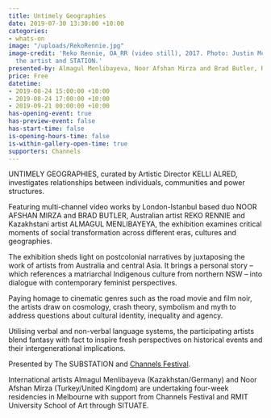 ```yaml
---
title: Untimely Geographies
date: 2019-07-30 13:30:00 +10:00
categories:
- whats-on
image: "/uploads/RekoRennie.jpg"
image-credit: 'Reko Rennie, OA_RR (video still), 2017. Photo: Justin McManus. Courtesy
  the artist and STATION.'
presented-by: Almagul Menlibayeva, Noor Afshan Mirza and Brad Butler, Reko Rennie
price: Free
datetime:
- 2019-08-24 15:00:00 +10:00
- 2019-08-24 17:00:00 +10:00
- 2019-09-21 00:00:00 +10:00
has-opening-event: true
has-preview-event: false
has-start-time: false
is-opening-hours-time: false
is-within-gallery-open-time: true
supporters: Channels
---
```


UNTIMELY GEOGRAPHIES, curated by Artistic Director KELLI ALRED, investigates relationships between individuals, communities and power structures.

Featuring multi-channel video works by London-Istanbul based duo NOOR AFSHAN MIRZA and BRAD BUTLER,  Australian artist REKO RENNIE and Kazakhstani artist ALMAGUL MENLIBAYEYA, the exhibition examines critical moments of social transformation across different eras, cultures and geographies.

The exhibition sheds light on postcolonial narratives by juxtaposing the work of artists from Australia and central Asia. It brings a personal story – which references a matriarchal Indigenous culture from northern NSW – into dialogue with contemporary feminist perspectives.

Paying homage to cinematic genres such as the road movie and film noir, the artists draw on cosmology, crash theory, symbolism and myth to address questions about cultural identity, inequality and agency.

Utilising verbal and non-verbal language systems, the participating artists blend fantasy with fact to inspire fresh perspectives on historical events and their intergenerational implications.

Presented by The SUBSTATION and [Channels Festival](http://www.channelsfestival.net.au).

International artists Almagul Menlibayeva (Kazakhstan/Germany) and Noor Afshan Mirza (Turkey/United Kingdom) are undertaking four-week residencies in Melbourne with support from Channels Festival and RMIT University School of Art through SITUATE.